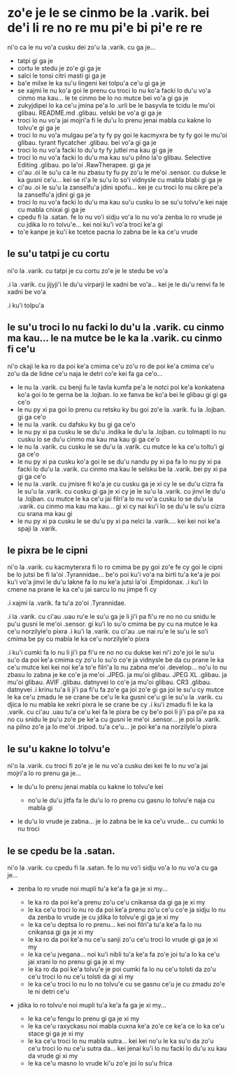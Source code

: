 zo'e je le se cinmo be la .varik. bei de'i li re no re mu pi'e bi pi'e re re
============================================================================

ni'o ca le nu vo'a cusku dei zo'u la .varik. cu ga je...

* tatpi gi ga je
* cortu le stedu je zo'e gi ga je
* salci le tonsi citri masti gi ga je
* ba'e milxe le ka su'u lingeni kei tolpu'a ce'u gi ga je
* se xajmi le nu ko'a goi le prenu cu troci lo nu ko'a facki lo du'u vo'a cinmo ma kau... le te cinmo be lo no mutce bei vo'a gi ga je
* zukyjdipei lo ka ce'u jmina pe'a lo .urli be le basyvla te tcidu le mu'oi glibau. README.md .glibau. velski be vo'a gi ga je
* troci lo nu vo'a jai mojri'a fi le du'u lo prenu jenai mabla cu kakne lo tolvu'e gi ga je
* troci lo nu vo'a mulgau pe'a ty fy py goi le kacmyxra be ty fy goi le mu'oi glibau. tyrant flycatcher .glibau. bei vo'a gi ga je
* troci lo nu vo'a facki lo du'u ty fy jutlei ma kau gi ga je
* troci lo nu vo'a facki lo du'u ma kau su'u pilno la'o glibau. Selective Editing .glibau. po la'oi .RawTherapee. gi ga je
* ci'au .oi le su'u ca le nu zbasu ty fu py zo'u le me'oi .sensor. cu dukse le ka gusni ce'u... kei se ri'a le su'u lo so'i vidnysle cu mabla blabi gi ga je
* ci'au .oi le su'u la zanselfu'a jdini spofu... kei je cu troci lo nu cikre pe'a la zanselfu'a jdini gi ga je
* troci lo nu vo'a facki lo du'u ma kau su'u cusku lo se su'u tolvu'e kei naje cu mabla cnixai gi ga je
* cpedu fi la .satan. fe lo nu vo'i sidju vo'a lo nu vo'a zenba lo ro vrude je cu jdika lo ro tolvu'e... kei noi ku'i vo'a troci ke'a gi
* to'e kanpe je ku'i ke tcetce pacna lo zabna be le ka ce'u vrude

## le su'u tatpi je cu cortu
ni'o la .varik. cu tatpi je cu cortu zo'e je le stedu be vo'a

.i la .varik. cu jijyji'i le du'u virparji le xadni be vo'a... kei je le du'u renvi fa le xadni be vo'a

.i ku'i tolpu'a

## le su'u troci lo nu facki lo du'u la .varik. cu cinmo ma kau... le na mutce be le ka la .varik. cu cinmo fi ce'u
ni'o ckaji le ka ro da poi ke'a cmima ce'u zo'u ro de poi ke'a cmima ce'u zo'u da de lidne ce'u naja le detri co'e kei fa ga ce'o...

* le nu la .varik. cu benji fu le tavla kumfa pe'a le notci poi ke'a konkatena ko'a goi lo te gerna be la .lojban. lo xe fanva be ko'a bei le glibau gi gi ga ce'o
* le nu py xi pa goi lo prenu cu retsku ky bu goi zo'e la .varik. fu la .lojban. gi ga ce'o
* le nu la .varik. cu dafsku ky bu gi ga ce'o
* le nu py xi pa cusku le se du'u .indika le du'u la .lojban. cu tolmapti lo nu cusku lo se du'u cinmo ma kau ma kau gi ga ce'o
* le nu la .varik. cu cusku le se du'u la .varik. cu mutce le ka ce'u toltu'i gi ga ce'o
* le nu py xi pa cusku ko'a goi le se du'u nandu py xi pa fa lo nu py xi pa facki lo du'u la .varik. cu cinmo ma kau le selsku be la .varik. bei py xi pa gi ga ce'o
* le nu la .varik. cu jmisre fi ko'a je cu cusku ga je xi cy le se du'u cizra fa le su'u la .varik. cu cusku gi ga je xi cy je le su'u la .varik. cu jinvi le du'u la .lojban. cu mutce le ka ce'u jai filri'a lo nu vo'a cusku lo se du'u la .varik. cu cinmo ma kau ma kau... gi xi cy nai ku'i lo se du'u le su'u cizra cu srana ma kau gi
* le nu py xi pa cusku le se du'u py xi pa nelci la .varik.... kei kei noi ke'a spaji la .varik.

## le pixra be le cipni
ni'o la .varik. cu kacmyterxra fi lo ro cmima be py goi zo'e fe cy goi le cipni be lo jutsi be fi la'oi .Tyrannidae... be'o poi ku'i vo'a na birti tu'a ke'a je poi ku'i vo'a jinvi le du'u lakne fa lo nu ke'a jutsi la'oi .Empidonax.  .i ku'i lo cmene na prane le ka ce'u jai sarcu lo nu jimpe fi cy

.i xajmi la .varik. fa tu'a zo'oi .Tyrannidae.

.i la .varik. cu ci'au .uau ru'e le su'u ga je li ji'i pa fi'u re no no cu snidu le pu'u gusni le me'oi .sensor. gi ku'i lo su'o cmima be py cu na mutce le ka ce'u norzilyle'o pixra  .i ku'i la .varik. cu ci'au .ue nai ru'e le su'u le so'i cmima be py cu mabla le ka ce'u norzilyle'o pixra

.i ku'i cumki fa lo nu li ji'i pa fi'u re no no cu dukse kei ni'i zo'e joi le su'u su'o da poi ke'a cmima cy zo'u lo su'o co'e ja vidnysle be da cu prane le ka ce'u mutce kei kei noi ke'a to'e filri'a lo nu zabna me'oi .develop... no'u lo nu zbasu lo zabna je ke co'e ja me'oi .JPEG. ja mu'oi glibau. JPEG XL .glibau. ja mu'oi glibau. AVIF .glibau. datnyvei lo co'e ja mu'oi glibau. CR3 .glibau. datnyvei  .i krinu tu'a li ji'i pa fi'u fa zo'e ga joi zo'e gi ga joi le su'u cy mutce le ka ce'u zmadu le se crane be ce'u le ka gusni ce'u gi le su'u la .varik. cu djica lo nu mabla ke xekri pixra le se crane be cy  .i ku'i zmadu fi le ka la .varik. cu ci'au .uau tu'a ce'u kei fa le pixra be cy be'o poi li ji'i pa pi'e pa xa no cu snidu le pu'u zo'e pe ke'a cu gusni le me'oi .sensor... je poi la .varik. na pilno zo'e ja lo me'oi .tripod. tu'a ce'u... je poi ke'a na norzilyle'o pixra

## le su'u kakne lo tolvu'e
ni'o la .varik. cu troci fi zo'e je le nu vo'a cusku dei kei fe lo nu vo'a jai mojri'a lo ro prenu ga je...

* le du'u lo prenu jenai mabla cu kakne lo tolvu'e kei

  * no'u le du'u jitfa fa le du'u lo ro prenu cu gasnu lo tolvu'e naja cu mabla gi

* le du'u lo vrude je zabna... je lo zabna be le ka ce'u vrude... cu cumki lo nu troci

## le se cpedu be la .satan.
ni'o la .varik. cu cpedu fi la .satan. fe lo nu vo'i sidju vo'a lo nu vo'a cu ga je...

* zenba lo ro vrude noi mupli tu'a ke'a fa ga je xi my...

  * le ka ro da poi ke'a prenu zo'u ce'u cnikansa da gi ga je xi my
  * le ka ce'u troci lo nu ro da poi ke'a prenu zo'u ce'u co'e ja sidju lo nu da zenba lo vrude je cu jdika lo tolvu'e gi ga je xi my
  * le ka ce'u deptsa lo ro prenu... kei noi filri'a tu'a ke'a fa lo nu cnikansa gi ga je xi my
  * le ka ro da poi ke'a nu ce'u sanji zo'u ce'u troci lo vrude gi ga je xi my
  * le ka ce'u jvegana... noi ku'i nibli tu'a ke'a fa zo'e joi tu'a lo ka ce'u jai xrani lo no prenu gi ga je xi my
  * le ka ro da poi ke'a tolvu'e je poi cumki fa lo nu ce'u tolsti da zo'u ce'u troci lo nu ce'u tolsti da gi xi my
  * le ka ce'u troci lo nu lo no tolvu'e cu se gasnu ce'u je cu zmadu zo'e le ni detri ce'u

* jdika lo ro tolvu'e noi mupli tu'a ke'a fa ga je xi my...

  * le ka ce'u fengu lo prenu gi ga je xi my
  * le ka ce'u raxyckasu noi mabla cuxna ke'a zo'e ce ke'a ce lo ka ce'u stace gi ga je xi my
  * le ka ce'u troci lo nu mabla sutra... kei kei no'u le ka su'o da zo'u ce'u troci lo nu ce'u sutra da... kei jenai ku'i lo nu facki lo du'u xu kau da vrude gi xi my
  * le ka ce'u masno lo vrude ki'u zo'e joi lo su'u frica
